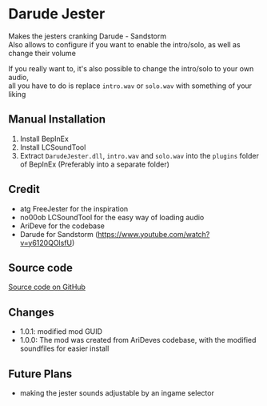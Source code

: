 # Darude Jester
Makes the jesters cranking Darude - Sandstorm<br>
Also allows to configure if you want to enable the intro/solo, as well as change their volume

If you really want to, it's also possible to change the intro/solo to your own audio,<br>
all you have to do is replace `intro.wav` or `solo.wav` with something of your liking

## Manual Installation
1. Install BepInEx
2. Install LCSoundTool
3. Extract `DarudeJester.dll`, `intro.wav` and `solo.wav` into the `plugins` folder of BepInEx (Preferably into a separate folder)

## Credit
- atg FreeJester for the inspiration
- no00ob LCSoundTool for the easy way of loading audio
- AriDeve for the codebase
- Darude for Sandstorm (https://www.youtube.com/watch?v=y6120QOlsfU)

## Source code
[Source code on GitHub](https://github.com/longelas/darudejester)

## Changes
- 1.0.1: modified mod GUID
- 1.0.0: The mod was created from AriDeves codebase, with the modified soundfiles for easier install

## Future Plans
 - making the jester sounds adjustable by an ingame selector